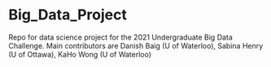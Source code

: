 # Big_Data_Project

Repo for data science project for the 2021 Undergraduate Big Data Challenge. Main contributors are Danish Baig (U of Waterloo), Sabina Henry (U of Ottawa), KaHo Wong (U of Waterloo) 
